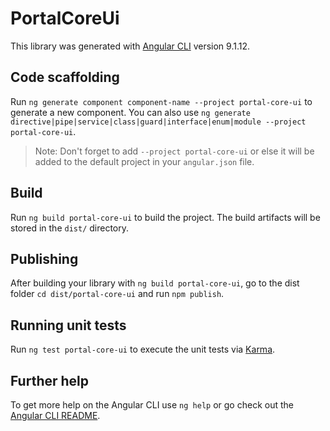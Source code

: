 # PortalCoreUi

This library was generated with [Angular CLI](https://github.com/angular/angular-cli) version 9.1.12.

## Code scaffolding

Run `ng generate component component-name --project portal-core-ui` to generate a new component. You can also use `ng generate directive|pipe|service|class|guard|interface|enum|module --project portal-core-ui`.
> Note: Don't forget to add `--project portal-core-ui` or else it will be added to the default project in your `angular.json` file. 

## Build

Run `ng build portal-core-ui` to build the project. The build artifacts will be stored in the `dist/` directory.

## Publishing

After building your library with `ng build portal-core-ui`, go to the dist folder `cd dist/portal-core-ui` and run `npm publish`.

## Running unit tests

Run `ng test portal-core-ui` to execute the unit tests via [Karma](https://karma-runner.github.io).

## Further help

To get more help on the Angular CLI use `ng help` or go check out the [Angular CLI README](https://github.com/angular/angular-cli/blob/master/README.md).
